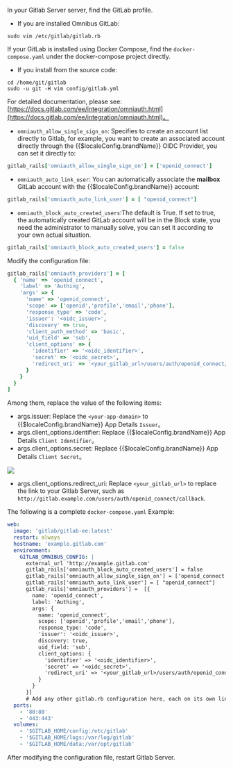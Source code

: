 <IntegrationDetailCard title="Find a configuration file">

In your Gitlab Server server, find the GitLab profile.

- If you are installed Omnibus GitLab:

```
sudo vim /etc/gitlab/gitlab.rb
```

If your GitLab is installed using Docker Compose, find the `docker-compose.yaml` under the docker-compose project directly.

- If you install from the source code:

```
cd /home/git/gitlab
sudo -u git -H vim config/gitlab.yml
```

</IntegrationDetailCard>

<IntegrationDetailCard title="Learn about GitLab OmniAuth configuration items">

For detailed documentation, please see:[https://docs.gitlab.com/ee/integration/omniauth.html](https://docs.gitlab.com/ee/integration/omniauth.html)。

- `omniauth_allow_single_sign_on`: Specifies to create an account list directly to Gitlab, for example, you want to create an associated account directly through the {{$localeConfig.brandName}} OIDC Provider, you can set it directly to:

```ruby
gitlab_rails['omniauth_allow_single_sign_on'] = ['openid_connect']
```

- `omniauth_auto_link_user`: You can automatically associate the **mailbox** GitLab account with the {{$localeConfig.brandName}} account:

```ruby
gitlab_rails['omniauth_auto_link_user'] = [ "openid_connect"]
```

- `omniauth_block_auto_created_users`:The default is True. If set to true, the automatically created GitLab account will be in the Block state, you need the administrator to manually solve, you can set it according to your own actual situation.

```ruby
gitlab_rails['omniauth_block_auto_created_users'] = false
```

</IntegrationDetailCard>

<IntegrationDetailCard title="配置 GitLab OmniAuth">

Modify the configuration file:

```ruby
gitlab_rails['omniauth_providers'] = [
  { 'name' => 'openid_connect',
    'label' => 'Authing',
    'args' => {
      'name' => 'openid_connect',
      'scope' => ['openid','profile','email','phone'],
      'response_type' => 'code',
      'issuer': '<oidc_issuer>',
      'discovery' => true,
      'client_auth_method' => 'basic',
      'uid_field' => 'sub',
      'client_options' => {
        'identifier' => '<oidc_identifier>',
        'secret' => '<oidc_secret>',
        'redirect_uri' => '<your_gitlab_url>/users/auth/openid_connect/callback'
      }
    }
  }
]
```

Among them, replace the value of the following items:

- args.issuer: Replace the `<your-app-domain>` to {{$localeConfig.brandName}} App Details `Issuer`。
- args.client_options.identifier: Replace {{$localeConfig.brandName}} App Details `Client Identifier`。
- args.client_options.secret: Replace {{$localeConfig.brandName}} App Details `Client Secret`。

![](~@imagesZhCn/integration/gitlab/2-1.png)

- args.client_options.redirect_uri: Replace `<your_gitlab_url>` to replace the link to your Gitlab Server, such as `http://gitlab.example.com/users/auth/openid_connect/callback`.

The following is a complete `docker-compose.yaml` Example:

```yaml
web:
  image: 'gitlab/gitlab-ee:latest'
  restart: always
  hostname: 'example.gitlab.com'
  environment:
    GITLAB_OMNIBUS_CONFIG: |
      external_url 'http://example.gitlab.com'
      gitlab_rails['omniauth_block_auto_created_users'] = false
      gitlab_rails['omniauth_allow_single_sign_on'] = ['openid_connect']
      gitlab_rails['omniauth_auto_link_user'] = [ "openid_connect"]
      gitlab_rails['omniauth_providers'] =  [{
        name: 'openid_connect',
        label: 'Authing',
        args: {
          name: 'openid_connect',
          scope: ['openid','profile','email','phone'],
          response_type: 'code',
          'issuer': '<oidc_issuer>',
          discovery: true,
          uid_field: 'sub',
          client_options: {
            'identifier' => '<oidc_identifier>',
            'secret' => '<oidc_secret>',
            'redirect_uri' => '<your_gitlab_url>/users/auth/openid_connect/callback'
          }          
        }
      }]
      # Add any other gitlab.rb configuration here, each on its own line
  ports:
    - '80:80'
    - '443:443'
  volumes:
    - '$GITLAB_HOME/config:/etc/gitlab'
    - '$GITLAB_HOME/logs:/var/log/gitlab'
    - '$GITLAB_HOME/data:/var/opt/gitlab'
```

After modifying the configuration file, restart Gitlab Server.

</IntegrationDetailCard>

